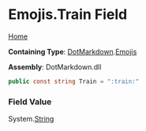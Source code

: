 # Emojis\.Train Field

[Home](../../../README.md)

**Containing Type**: [DotMarkdown](../../README.md)\.[Emojis](../README.md)

**Assembly**: DotMarkdown\.dll

```csharp
public const string Train = ":train:"
```

### Field Value

System\.[String](https://docs.microsoft.com/en-us/dotnet/api/system.string)